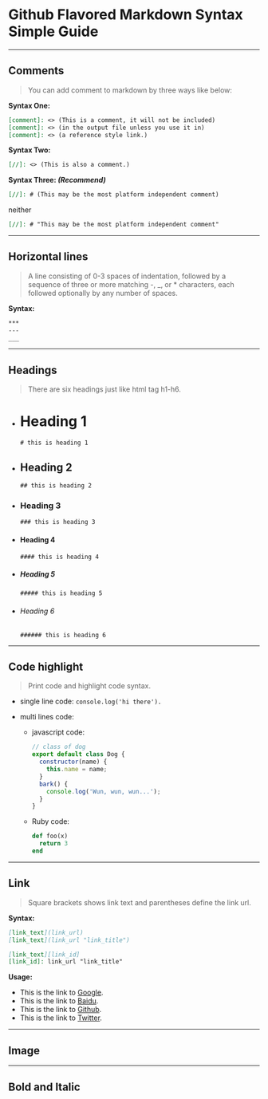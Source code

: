 # Github Flavored Markdown Syntax Simple Guide

---

## Comments
> You can add comment to markdown by three ways like below:

**Syntax One:**
``` markdown
[comment]: <> (This is a comment, it will not be included)
[comment]: <> (in the output file unless you use it in)
[comment]: <> (a reference style link.)
```

**Syntax Two:**
``` markdown
[//]: <> (This is also a comment.)
```

**Syntax Three: _(Recommend)_**
``` markdown
[//]: # (This may be the most platform independent comment)
```
neither
``` markdown
[//]: # "This may be the most platform independent comment"
```

---

## Horizontal lines
> A line consisting of 0-3 spaces of indentation, followed by a sequence of three or more matching -, _, or * characters, each followed optionally by any number of spaces.

**Syntax:**
``` markdown
***
---
___
```

---

## Headings
> There are six headings just like html tag h1-h6.

- # Heading 1
  `# this is heading 1`

- ## Heading 2
  `## this is heading 2`

- ### Heading 3
  `### this is heading 3`

- #### Heading 4
  `#### this is heading 4`

- ##### Heading 5
  `##### this is heading 5`

- ###### Heading 6
  `###### this is heading 6`

---

## Code highlight
> Print code and highlight code syntax.

- single line code:  `console.log('hi there').`

- multi lines code:

  - javascript code:

    ``` javascript
    // class of dog
    export default class Dog {
      constructor(name) {
        this.name = name;
      }
      bark() {
        console.log('Wun, wun, wun...');
      }
    }
    ```

  - Ruby code:

    ``` ruby
    def foo(x)
      return 3
    end
    ```

---

## Link
> Square brackets shows link text and parentheses define the link url.

**Syntax:**
``` markdown
[link_text](link_url)
[link_text](link_url "link_title")

[link_text][link_id]
[link_id]: link_url "link_title"
```

**Usage:**
- This is the link to [Google](http://www.google.com).
- This is the link to [Baidu](https://www.baidu.com "Baidu").
- This is the link to [Github][github].
- This is the link to [Twitter][twitter].

[github]: https://github.com
[twitter]: https://twitter.com "Twritter Homapage"

---

## Image

---

## Bold and Italic




[//]: # "Some pre defined links here"
[homepage]: https://armdong.github.io/markdown-101/
